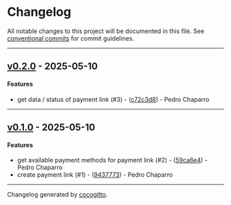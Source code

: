 # Changelog
All notable changes to this project will be documented in this file. See [conventional commits](https://www.conventionalcommits.org/) for commit guidelines.

- - -
## [v0.2.0](https://github.com/PChaparro/bold-co-sdk/compare/c72c3d84c00308f533f421d751e24c243e77ead6..v0.2.0) - 2025-05-10
#### Features
- get data / status of payment link (#3) - ([c72c3d8](https://github.com/PChaparro/bold-co-sdk/commit/c72c3d84c00308f533f421d751e24c243e77ead6)) - Pedro Chaparro

- - -

## [v0.1.0](https://github.com/PChaparro/bold-co-sdk/compare/15f878c9a9b558b21011ac395b7b4a27d460525b..v0.1.0) - 2025-05-10
#### Features
- get available payment methods for payment link (#2) - ([59ca6e4](https://github.com/PChaparro/bold-co-sdk/commit/59ca6e4a3493010f49b006ed019cd176e5f90888)) - Pedro Chaparro
- create payment link (#1) - ([9437773](https://github.com/PChaparro/bold-co-sdk/commit/9437773da4dd092e9ded79e17dee72deffdd217c)) - Pedro Chaparro

- - -

Changelog generated by [cocogitto](https://github.com/cocogitto/cocogitto).